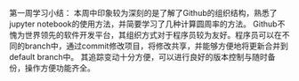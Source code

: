   
第一周学习小结：
本周中印象较为深刻的是了解了Github的组织结构，熟悉了jupyter notebook的使用方法，并简要学习了几种计算圆周率的方法。
Github不愧为世界领先的软件开发平台，其组织方式对于程序员较为友好。程序员可以在不同的branch中，通过commit修改项目，将修改共享，并能够方便地将更新合并到default branch中。
其追踪变动十分方便，可以进行良好的版本控制与随时备份，操作方便功能齐全。
